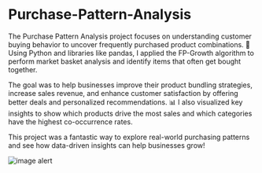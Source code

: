 # Purchase-Pattern-Analysis

The Purchase Pattern Analysis project focuses on understanding customer buying behavior to uncover frequently purchased product combinations. 🛒 Using Python and libraries like pandas, I applied the FP-Growth algorithm to perform market basket analysis and identify items that often get bought together.

The goal was to help businesses improve their product bundling strategies, increase sales revenue, and enhance customer satisfaction by offering better deals and personalized recommendations. 📊 I also visualized key insights to show which products drive the most sales and which categories have the highest co-occurrence rates.

This project was a fantastic way to explore real-world purchasing patterns and see how data-driven insights can help businesses grow! 

![image alert]()
